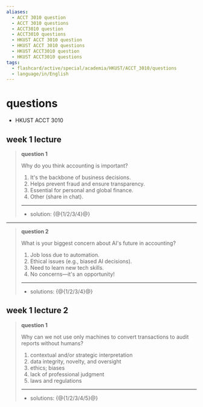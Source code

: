 ```yaml
---
aliases:
  - ACCT 3010 question
  - ACCT 3010 questions
  - ACCT3010 question
  - ACCT3010 questions
  - HKUST ACCT 3010 question
  - HKUST ACCT 3010 questions
  - HKUST ACCT3010 question
  - HKUST ACCT3010 questions
tags:
  - flashcard/active/special/academia/HKUST/ACCT_3010/questions
  - language/in/English
---
```


# questions

- HKUST ACCT 3010

## week 1 lecture

> __question 1__
>
> Why do you think accounting is important?
>
> 1. It's the backbone of business decisions.
> 2. Helps prevent fraud and ensure transparency.
> 3. Essential for personal and global finance.
> 4. Other \(share in chat\).
>
> ---
>
> - solution: {@{1/2/3/4}@} <!--SR:!2025-12-08,65,310-->

---

> __question 2__
>
> What is your biggest concern about AI's future in accounting?
>
> 1. Job loss due to automation.
> 2. Ethical issues \(e.g., biased AI decisions\).
> 3. Need to learn new tech skills.
> 4. No concerns—it's an opportunity!
>
> ---
>
> - solutions: {@{1/2/3/4}@} <!--SR:!2025-11-28,57,310-->

## week 1 lecture 2

> __question 1__
>
> Why can we not use only machines to convert transactions to audit reports without humans?
>
> 1. contextual and/or strategic interpretation
> 2. data integrity, novelty, and oversight
> 3. ethics; biases
> 4. lack of professional judgment
> 5. laws and regulations
>
> ---
>
> - solutions: {@{1/2/3/4/5}@}

